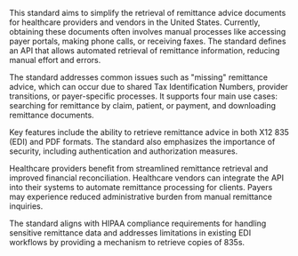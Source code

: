 This standard aims to simplify the retrieval of remittance advice documents for healthcare providers and vendors in the United States. Currently, obtaining these documents often involves manual processes like accessing payer portals, making phone calls, or receiving faxes. The standard defines an API that allows automated retrieval of remittance information, reducing manual effort and errors.

The standard addresses common issues such as "missing" remittance advice, which can occur due to shared Tax Identification Numbers, provider transitions, or payer-specific processes. It supports four main use cases: searching for remittance by claim, patient, or payment, and downloading remittance documents.

Key features include the ability to retrieve remittance advice in both X12 835 (EDI) and PDF formats. The standard also emphasizes the importance of security, including authentication and authorization measures.

Healthcare providers benefit from streamlined remittance retrieval and improved financial reconciliation. Healthcare vendors can integrate the API into their systems to automate remittance processing for clients. Payers may experience reduced administrative burden from manual remittance inquiries.

The standard aligns with HIPAA compliance requirements for handling sensitive remittance data and addresses limitations in existing EDI workflows by providing a mechanism to retrieve copies of 835s.